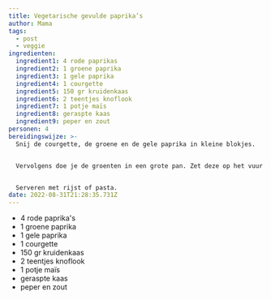 ```yaml
---
title: Vegetarische gevulde paprika’s
author: Mama
tags:
  - post
  - veggie
ingredienten:
  ingredient1: 4 rode paprikas
  ingredient2: 1 groene paprika
  ingredient3: 1 gele paprika
  ingredient4: 1 courgette
  ingredient5: 150 gr kruidenkaas
  ingredient6: 2 teentjes knoflook
  ingredient7: 1 potje maïs
  ingredient8: geraspte kaas
  ingredient9: peper en zout
personen: 4
bereidingswijze: >-
  Snij de courgette, de groene en de gele paprika in kleine blokjes.


  Vervolgens doe je de groenten in een grote pan. Zet deze op het vuur en voeg de knoflook toe. Vervolgens ongeveer 5 min roerbakken. Daarna voeg je de maïs en de kruidenkaas toe. Blijf roerbakken tot je een mooie vulling hebt. Hal de pan van het vuur en snij de bovenkant van de rode paprika's. Haal alle pitjes eruit en doe vervolgens de vulling in de rode paprika's. Zet de gevulde rode paprika's in een ovenschaal en strooi geraspte kaas over de gevulde paprika's. Plaats de ovenschaal nu voor 20 minuten in een op 200°C voorverwarmde oven.


  Serveren met rijst of pasta.
date: 2022-08-31T21:28:35.731Z
---
```

* 4 rode paprika's
* 1 groene paprika
* 1 gele paprika
* 1 courgette
* 150 gr kruidenkaas
* 2 teentjes knoflook
* 1 potje maïs
* geraspte kaas
* peper en zout
